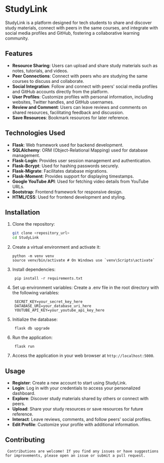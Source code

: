 # StudyLink

StudyLink is a platform designed for tech students to share and discover study materials, connect with peers in the same courses, and integrate with social media profiles and GitHub, fostering a collaborative learning community.

## Features

- **Resource Sharing**: Users can upload and share study materials such as notes, tutorials, and videos.
- **Peer Connections**: Connect with peers who are studying the same courses to discuss and collaborate.
- **Social Integration**: Follow and connect with peers' social media profiles and GitHub accounts directly from the platform.
- **User Profiles**: Customize profiles with personal information, including websites, Twitter handles, and GitHub usernames.
- **Review and Comment**: Users can leave reviews and comments on shared resources, facilitating feedback and discussion.
- **Save Resources**: Bookmark resources for later reference.

## Technologies Used

- **Flask**: Web framework used for backend development.
- **SQLAlchemy**: ORM (Object-Relational Mapping) used for database management.
- **Flask-Login**: Provides user session management and authentication.
- **Flask-Bcrypt**: Used for hashing passwords securely.
- **Flask-Migrate**: Facilitates database migrations.
- **Flask-Moment**: Provides support for displaying timestamps.
- **Google YouTube API**: Used for fetching video details from YouTube URLs.
- **Bootstrap**: Frontend framework for responsive design.
- **HTML/CSS**: Used for frontend development and styling.

## Installation

1. Clone the repository:

   ```bash
   git clone <repository_url>
   cd StudyLink

   ```

2. Create a virtual environment and activate it:
   ```
   python -m venv venv
   source venv/bin/activate # On Windows use `venv\Scripts\activate`
   ```

3. Install dependencies:
   ```
    pip install -r requirements.txt
   ```  

4. Set up environment variables:
Create a .env file in the root directory with the following variables:
   ```
    SECRET_KEY=your_secret_key_here
    DATABASE_URI=your_database_uri_here
    YOUTUBE_API_KEY=your_youtube_api_key_here
   ```

5. Initialize the database:
   ```
    flask db upgrade
   ```

6. Run the application:
   ```
    flask run
   ```  

7. Access the application in your web browser at `http://localhost:5000`.

## Usage

  <ul>
    <li><strong>Register</strong>: Create a new account to start using StudyLink.</li>
    <li><strong>Login</strong>: Log in with your credentials to access your personalized dashboard.</li>
    <li><strong>Explore</strong>: Discover study materials shared by others or connect with peers.</li>
    <li><strong>Upload</strong>: Share your study resources or save resources for future reference.</li>
    <li><strong>Interact</strong>: Leave reviews, comments, and follow peers' social profiles.</li>
    <li><strong>Edit Profile</strong>: Customize your profile with additional information.</li>
  </ul>


## Contributing
   ```
    Contributions are welcome! If you find any issues or have suggestions for improvements, please open an issue or submit a pull request.
   ```
